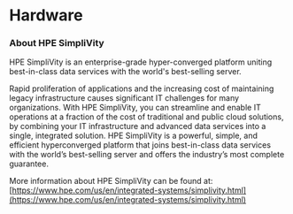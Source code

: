 # Hardware

### About HPE SimpliVity

HPE SimpliVity is an enterprise-grade hyper-converged platform uniting best-in-class data services with the world's best-selling server.

Rapid proliferation of applications and the increasing cost of maintaining legacy infrastructure causes significant IT challenges for many organizations. With HPE SimpliVity, you can streamline and enable IT operations at a fraction of the cost of traditional and public cloud solutions, by combining your IT infrastructure and advanced data services into a single, integrated solution. HPE SimpliVity is a powerful, simple, and efficient hyperconverged platform that joins best-in-class data services with the world’s best-selling server and offers the industry’s most complete guarantee.

More information about HPE SimpliVity can be found at: [https://www.hpe.com/us/en/integrated-systems/simplivity.html](https://www.hpe.com/us/en/integrated-systems/simplivity.html)